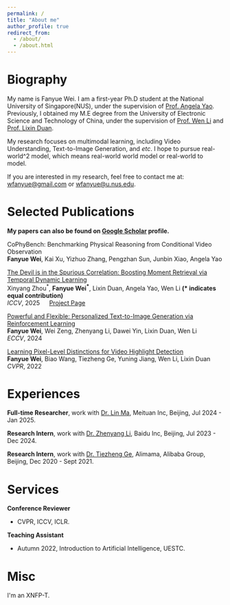 ```yaml
---
permalink: /
title: "About me"
author_profile: true
redirect_from: 
  - /about/
  - /about.html
---
```


# Biography
My name is Fanyue Wei. I am a first-year Ph.D student at the National University of Singapore(NUS), under the supervision of [Prof. Angela Yao](https://www.comp.nus.edu.sg/~ayao/). Previously, I obtained my M.E degree from the University of Electronic Science and Technology of China, under the supervision of [Prof. Wen Li](https://wenli-vision.github.io/) and [Prof. Lixin Duan](https://scholar.google.com/citations?user=inRIcS0AAAAJ&hl=en).

My research focuses on multimodal learning, including Video Understanding, Text-to-Image Generation, and *etc*. I hope to pursue real-world^2 model, which means real-world world model or real-world to model.

If you are interested in my research, feel free to contact me at: wfanyue@gmail.com or wfanyue@u.nus.edu.

# Selected Publications

**My papers can also be found on [Google Scholar](https://scholar.google.com/citations?user=D3yhzwYAAAAJ) profile.**

CoPhyBench: Benchmarking Physical Reasoning from Conditional Video Observation  
**Fanyue Wei**, Kai Xu, Yizhuo Zhang, Pengzhan Sun, Junbin Xiao, Angela Yao


[The Devil is in the Spurious Correlation: Boosting Moment Retrieval via Temporal Dynamic Learning
](https://arxiv.org/abs/2501.07305)           
Xinyang Zhou<sup>\*</sup>, **Fanyue Wei<sup>\*</sup>**, Lixin Duan, Angela Yao, Wen Li  **(\* indicates equal contribution)**    
*ICCV*, 2025 &emsp; [Project Page](https://xyangzhou.github.io/TD-DETR/)

[Powerful and Flexible: Personalized Text-to-Image Generation via Reinforcement Learning](https://arxiv.org/abs/2407.06642v2)  
**Fanyue Wei**, Wei Zeng, Zhenyang Li, Dawei Yin, Lixin Duan, Wen Li   
*ECCV*, 2024

[Learning Pixel-Level Distinctions for Video Highlight Detection](https://openaccess.thecvf.com/content/CVPR2022/papers/Wei_Learning_Pixel-Level_Distinctions_for_Video_Highlight_Detection_CVPR_2022_paper.pdf)  
**Fanyue Wei**, Biao Wang, Tiezheng Ge, Yuning Jiang, Wen Li, Lixin Duan   
*CVPR*, 2022 

# Experiences    
**Full-time Researcher**, work with [Dr. Lin Ma](https://forestlinma.com/), Meituan Inc, Beijing, Jul 2024 - Jan 2025.   

**Research Intern**, work with [Dr. Zhenyang Li](https://zhenyangli.github.io/), Baidu Inc, Beijing, Jul 2023 - Dec 2024.   

**Research Intern**, work with [Dr. Tiezheng Ge](http://home.ustc.edu.cn/~getzh/), Alimama, Alibaba Group, Beijing, Dec 2020 - Sept 2021.  

# Services
**Conference Reviewer** <br>
- CVPR, ICCV, ICLR.

**Teaching Assistant** <br>
- Autumn 2022, Introduction to Artificial Intelligence, UESTC.

# Misc
I'm an XNFP-T.
